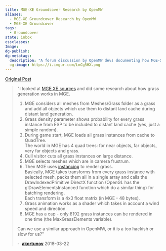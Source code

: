 ```yaml
---
title: MGE-XE Groundcover Research by OpenMW
aliases:
  - MGE-XE Groundcover Research by OpenMW
  - MGE-XE Groundcover
tags:
  - Groundcover
state: inbox
cssclasses: 
Image: 
dg-publish: 
dg-metatags:
  description: "A forum discussion by OpenMW devs documenting how MGE-XE handles groundcover. Ironically, this is the best source for documenting MGE-XE groundcover."
  og:image: https://i.imgur.com/LmCg5HX.png
---
```

[Original Post](https://forum.openmw.org/viewtopic.php?p=53197#p53197)

> "I looked at [MGE XE sources](https://github.com/Hrnchamd/MGE-XE) and did some research about how grass generation works in MGE.  
>   
> 1. MGE considers all meshes from Meshes/Grass folder as a grass and add all objects which use them to distant land cache during distant land generation.  
> 2. Grass density parameter shows probability for every grass instance from ESP to be included to distant land cache (yes, just a simple random).  
> 3. During game start, MGE loads all grass instances from cache to QuadTree.  
> The world in MGE has 4 quad trees: for near objects, far objects, very far objects and grass.  
> 4. Cull visitor cuts all grass instances on large distance.  
> 5. MGE selects meshes which are in camera frustrum.  
> 6. Then MGE uses [instancing](http://3dcgtutorials.blogspot.ru/2013/08/instancing-with-openscenegraph.html) to render grass.  
> Basically, MGE takes transforms from every grass instance with selected mesh, packs them all in a single array and calls the DrawIndexedPrimitive DirectX function (OpenGL has the glDrawElementsInstanced function which do a similar thing) for batching rendering.  
> Each transform is a 4x3 float matrix (in MGE - 48 bytes).  
> 7. Grass animation works as a shader which takes in account a wind speed and direction.  
> 8. MGE has a cap - only 8192 grass instances can be rendered in one time (the MaxGrassElements variable).  
>   
> Can we use a similar approach in OpenMW, or it is a too hackish or slow for us?"
> 
> \-  **[akortunov](https://forum.openmw.org/memberlist.php?mode=viewprofile&u=3643)** 2018-03-22

